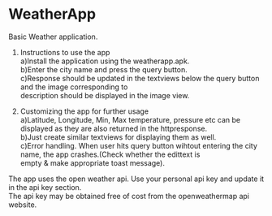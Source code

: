 # WeatherApp

Basic Weather application.<br>

1) Instructions to use the app<br>
      a)Install the application using the weatherapp.apk.<br>
      b)Enter the city name and press the query button.<br>
      c)Response should be updated in the textviews below the query button and the image corresponding to <br>
        description should be displayed in the image view.<br>

2) Customizing the app for further usage<br>
      a)Latitude, Longitude, Min, Max temperature, pressure etc can be displayed as they are also returned in the httpresponse.<br>
      b)Just create similar textviews for displaying them as well.<br>
      c)Error handling. When user hits query button wihtout entering the city name, the app crashes.(Check whether the edittext is <br>
         empty & make appropriate toast message).<br>


The app uses the open weather api. Use your personal api key and update it in the api key section.<br>
The api key may be obtained free of cost from the openweathermap api website.<br>

